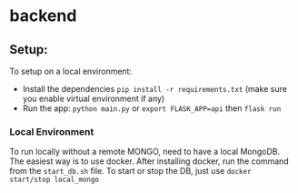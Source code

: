 # backend

## Setup:

To setup on a local environment:

- Install the dependencies
  `pip install -r requirements.txt` (make sure you enable virtual environment if any)
- Run the app:
    `python main.py` or `export FLASK_APP=api` then `flask run`

### Local Environment

To run locally without a remote MONGO, need to have a local MongoDB.
The easiest way is to use docker.
After installing docker, run the command from the `start_db.sh`
file.
To start or stop the DB, just use `docker start/stop local_mongo`
